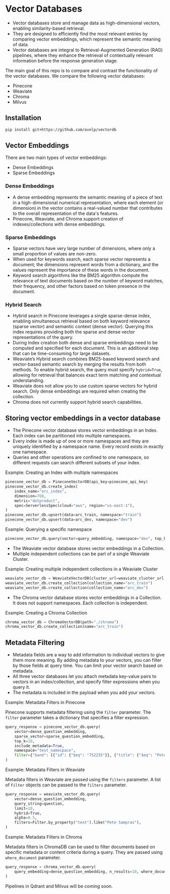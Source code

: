 # Vector Databases

- Vector databases store and manage data as high-dimensional vectors, enabling similarity-based retrieval.
- They are designed to efficiently find the most relevant entries by comparing vector embeddings, which represent the semantic meaning of data.
- Vector databases are integral to Retrieval-Augmented Generation (RAG) pipelines, where they enhance the retrieval of contextually relevant information before the response generation stage.

The main goal of this repo is to compare and contrast the functionality of the vector databases. We compare the following vector databases:

- Pinecone
- Weaviate
- Chroma
- Milvus
## Installation

```bash
pip install git+https://github.com/avnlp/vectordb
```

## Vector Embeddings

There are two main types of vector embeddings:

- Dense Embeddings
- Sparse Embeddings

### Dense Embeddings

- A dense embedding represents the semantic meaning of a piece of text in a high-dimensional numerical representation, where each element (or dimension) in the vector contains a real-valued number that contributes to the overall representation of the data's features.
- Pinecone, Weaviate, and Chroma support creation of indexes/collections with dense embeddings.

### Sparse Embeddings

- Sparse vectors have very large number of dimensions, where only a small proportion of values are non-zero.
- When used for keywords search, each sparse vector represents a document; the dimensions represent words from a dictionary, and the values represent the importance of these words in the document.
- Keyword search algorithms like the BM25 algorithm compute the relevance of text documents based on the number of keyword matches, their frequency, and other factors based on token presence in the document.

### Hybrid Search

- Hybrid search in Pinecone leverages a single sparse-dense index, enabling simultaneous retrieval based on both keyword relevance (sparse vector) and semantic context (dense vector). Querying this index requires providing both the sparse and dense vector representations of the query.
- During Index creation both dense and sparse embeddings need to be computed and specified for each document. This is an additional step that can be time-consuming for large datasets.
- Weaviate’s Hybrid search combines BM25-based keyword search and vector-based semantic search by merging the results from both methods. To enable hybrid search, the query must specify `hybrid=True`, allowing for retrieval that balances exact term matching and contextual understanding.
- Weaviate does not allow you to use custom sparse vectors for hybrid search. Only dense embeddings are required when creating the collection.
- Chroma does not currently support hybrid search capabilities.  

## Storing vector embeddings in a vector database

- The Pinecone vector database stores vector embeddings in an Index. Each index can be partitioned into multiple namespaces.
- Every index is made up of one or more namespaces and they are uniquely identified by a namespace name. Every record exists in exactly one namespace.
- Queries and other operations are confined to one namespace, so different requests can search different subsets of your index.

Example: Creating an Index with multiple namespaces

```python
pinecone_vector_db = PineconeVectorDB(api_key=pinecone_api_key)
pinecone_vector_db.create_index(
    index_name="arc_index",
    dimension=768,
    metric="dotproduct",
    spec=ServerlessSpec(cloud="aws", region="us-east-1"),
)
pinecone_vector_db.upsert(data=arc_train, namespace="train")
pinecone_vector_db.upsert(data=arc_dev, namespace="dev")
```

Example: Querying a specific namespace

```python
pinecone_vector_db.query(vector=query_embedding, namespace="dev", top_k=5)
```

- The Weaviate vector database stores vector embeddings in a Collection.
- Multiple independent collections can be part of a single Weaviate Cluster.

Example: Creating multiple independent collections in a Weaviate Cluster

```python
weaviate_vector_db = WeaviateVectorDB(cluster_url=weaviate_cluster_url, api_key=weaviate_api_key)
weaviate_vector_db.create_collection(collection_name="arc_train")
weaviate_vector_db.create_collection(collection_name="arc_dev")
```

- The Chroma vector database stores vector embeddings in a Collection. It does not support namespaces. Each collection is independent.

Example: Creating a Chroma Collection

```python
chroma_vector_db = ChromaVectorDB(path="./chroma")
chroma_vector_db.create_collection(name="arc_train")
```

## Metadata Filtering

- Metadata fields are a way to add information to individual vectors to give them more meaning. By adding metadata to your vectors, you can filter by those fields at query time. You can limit your vector search based on metadata.
- All three vector databases let you attach metadata key-value pairs to vectors in an index/collection, and specify filter expressions when you query it.
- The metadata is included in the payload when you add your vectors.

Example: Metadata Filters in Pinecone

Pinecone supports metadata filtering using the `filter` parameter. The `filter` parameter takes a dictionary that specifies a filter expression.

```python
query_response = pinecone_vector_db.query(
    vector=dense_question_embedding,
    sparse_vector=sparse_question_embedding,
    top_k=10,
    include_metadata=True,
    namespace="test_namespace",
    filter={"$and": [{"id": {"$eq": "752235"}}, {"title": {"$eq": "Pete Sampras"}}]},
)
```

Example: Metadata Filters in Weaviate

Metadata filters in Weaviate are passed using the `filters` parameter. A list of `Filter` objects can be passed to the `filters` parameter.

```python
query_response = weaviate_vector_db.query(
    vector=dense_question_embedding,
    query_string=question,
    limit=10,
    hybrid=True,
    alpha=0.5,
    filters=Filter.by_property("text").like("Pete Sampras"),
)
```

Example: Metadata Filters in Chroma

Metadata filters in ChromaDB can be used to filter documents based on specific metadata or content criteria during a query. They are passed using `where_document` parameter.

```python
query_response = chroma_vector_db.query(
    query_embedding=dense_question_embedding, n_results=10, where_document={"$contains": "Pete Sampras"}
)
```
Pipelines in Qdrant and Milvus will be coming soon. 
